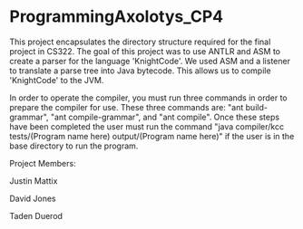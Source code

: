 # ProgrammingAxolotys_CP4

This project encapsulates the directory structure required for the final project in CS322. The goal of this project was to use ANTLR and ASM to create a parser for the language 'KnightCode'. We used ASM and a listener to translate a parse tree into Java bytecode. This allows us to compile 'KnightCode' to the JVM. 

In order to operate the compiler, you must run three commands in order to prepare the compiler for use. These three commands are: "ant build-grammar", "ant compile-grammar", and "ant compile". Once these steps have been completed the user must run the command "java compiler/kcc tests/(Program name here) output/(Program name here)" if the user is in the base directory to run the program.

Project Members:

Justin Mattix

David Jones

Taden Duerod
